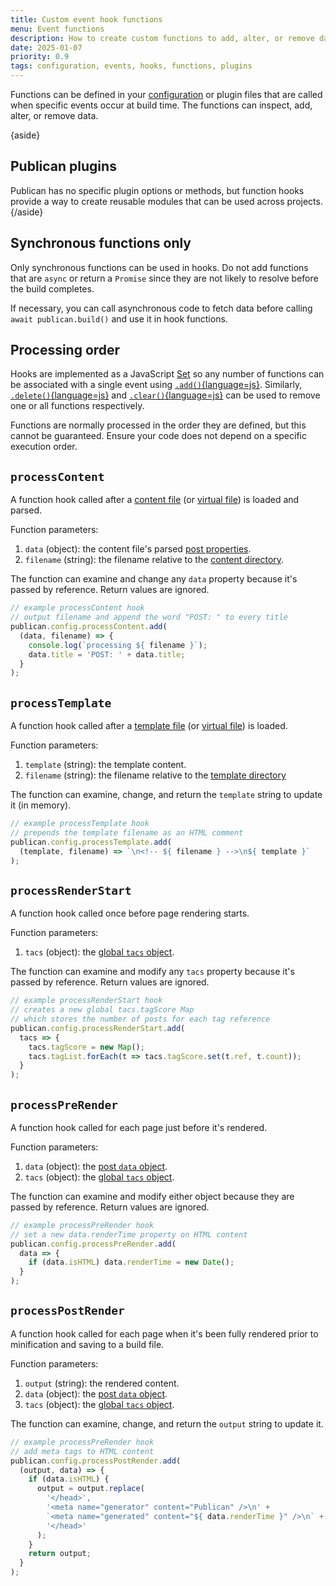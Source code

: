 ```yaml
---
title: Custom event hook functions
menu: Event functions
description: How to create custom functions to add, alter, or remove data when specific build events occur.
date: 2025-01-07
priority: 0.9
tags: configuration, events, hooks, functions, plugins
---
```


Functions can be defined in your [configuration](--ROOT--docs/configuration/file) or plugin files that are called when specific events occur at build time. The functions can inspect, add, alter, or remove data.

{aside}
## Publican plugins

Publican has no specific plugin options or methods, but function hooks provide a way to create reusable modules that can be used across projects.
{/aside}


## Synchronous functions only

Only synchronous functions can be used in hooks. Do not add functions that are `async` or return a `Promise` since they are not likely to resolve before the build completes.

If necessary, you can call asynchronous code to fetch data before calling `await publican.build()` and use it in hook functions.


## Processing order

Hooks are implemented as a JavaScript [Set](https://developer.mozilla.org/docs/Web/JavaScript/Reference/Global_Objects/Set) so any number of functions can be associated with a single event using [`.add()`{language=js}](https://developer.mozilla.org/docs/Web/JavaScript/Reference/Global_Objects/Set/add). Similarly, [`.delete()`{language=js}](https://developer.mozilla.org/docs/Web/JavaScript/Reference/Global_Objects/Set/delete) and [`.clear()`{language=js}](https://developer.mozilla.org/docs/Web/JavaScript/Reference/Global_Objects/Set/clear) can be used to remove one or all functions respectively.

Functions are normally processed in the order they are defined, but this cannot be guaranteed. Ensure your code does not depend on a specific execution order.


## `processContent`

A function hook called after a [content file](--ROOT--docs/content/files) (or [virtual file](--ROOT--docs/content/files#virtual-content-files)) is loaded and parsed.

Function parameters:

1. `data` (object): the content file's parsed [post properties](--ROOT--docs/templates/content-properties#core-post-properties).
1. `filename` (string): the filename relative to the [content directory](--ROOT--docs/content/files#content-file-location).

The function can examine and change any `data` property because it's passed by reference. Return values are ignored.

```js
// example processContent hook
// output filename and append the word "POST: " to every title
publican.config.processContent.add(
  (data, filename) => {
    console.log(`processing ${ filename }`);
    data.title = 'POST: ' + data.title;
  }
);
```


## `processTemplate`

A function hook called after a [template file](--ROOT--docs/templates/files) (or [virtual file](--ROOT--docs/templates/files#virtual-template-files)) is loaded.

Function parameters:

1. `template` (string): the template content.
1. `filename` (string): the filename relative to the [template directory](--ROOT--docs/templates/files#template-file-location)

The function can examine, change, and return the `template` string to update it (in memory).

```js
// example processTemplate hook
// prepends the template filename as an HTML comment
publican.config.processTemplate.add(
  (template, filename) => `\n<!-- ${ filename } -->\n${ template }`
);
```


## `processRenderStart`

A function hook called once before page rendering starts.

Function parameters:

1. `tacs` (object): the [global `tacs` object](--ROOT--docs/templates/global-properties).

The function can examine and modify any `tacs` property because it's passed by reference. Return values are ignored.

```js
// example processRenderStart hook
// creates a new global tacs.tagScore Map
// which stores the number of posts for each tag reference
publican.config.processRenderStart.add(
  tacs => {
    tacs.tagScore = new Map();
    tacs.tagList.forEach(t => tacs.tagScore.set(t.ref, t.count));
  }
);
```


## `processPreRender`

A function hook called for each page just before it's rendered.

Function parameters:

1. `data` (object): the [post `data` object](--ROOT--docs/templates/content-properties#core-post-properties).
1. `tacs` (object): the [global `tacs` object](--ROOT--docs/templates/global-properties).

The function can examine and modify either object because they are passed by reference. Return values are ignored.

```js
// example processPreRender hook
// set a new data.renderTime property on HTML content
publican.config.processPreRender.add(
  data => {
    if (data.isHTML) data.renderTime = new Date();
  }
);
```


## `processPostRender`

A function hook called for each page when it's been fully rendered prior to minification and saving to a build file.

Function parameters:

1. `output` (string): the rendered content.
1. `data` (object): the [post `data` object](--ROOT--docs/templates/content-properties#core-post-properties).
1. `tacs` (object): the [global `tacs` object](--ROOT--docs/templates/global-properties).

The function can examine, change, and return the `output` string to update it.

```js
// example processPreRender hook
// add meta tags to HTML content
publican.config.processPostRender.add(
  (output, data) => {
    if (data.isHTML) {
      output = output.replace(
        '</head>',
        '<meta name="generator" content="Publican" />\n' +
        `<meta name="generated" content="${ data.renderTime }" />\n` +
        '</head>'
      );
    }
    return output;
  }
);
```
